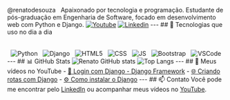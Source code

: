 @renatodesouza   Apaixonado por tecnologia e programação. Estudante de pós-graduação em Engenharia de Software, focado em desenvolvimento web com Python e Django. [![Youtube](https://img.shields.io/badge/YouTube-FF0000?style=for-the-badge&logo=youtube&logoColor=white)](https://www.youtube.com/channel/UCrvLV2DfjVctYlwCEB49MVg) [![Linkedin](https://img.shields.io/badge/LinkedIn-0077B5?style=for-the-badge&logo=linkedin&logoColor=white)](https://www.linkedin.com/in/renato-de-souza-lucas) --- ## 🚀 Tecnologias que uso no dia a dia <div style="display: inline_block"><br/>   <img align="center" alt="Python" src="https://img.shields.io/badge/Python-3776AB?style=for-the-badge&logo=python&logoColor=white"/>   <img align="center" alt="Django" src="https://img.shields.io/badge/Django-092E20?style=for-the-badge&logo=django&logoColor=white"/>   <img align="center" alt="HTML5" src="https://img.shields.io/badge/HTML5-E34F26?style=for-the-badge&logo=html5&logoColor=white"/>   <img align="center" alt="CSS" src="https://img.shields.io/badge/CSS3-1572B6?style=for-the-badge&logo=css3&logoColor=white"/>   <img align="center" alt="JS" src="https://img.shields.io/badge/JavaScript-F7DF1E?style=for-the-badge&logo=javascript&logoColor=black"/>   <img align="center" alt="Bootstrap" src="https://img.shields.io/badge/Bootstrap-563D7C?style=for-the-badge&logo=bootstrap&logoColor=white"/>   <img align="center" alt="VSCode" src="https://img.shields.io/badge/VS_Code-0078D4?style=for-the-badge&logo=visual-studio-code&logoColor=white"/> </div> --- ## 📊 GitHub Stats ![Renato GitHub stats](https://github-readme-stats.vercel.app/api?username=renatodesouza&show_icons=true&theme=cobalt&count_private=true) ![Top Langs](https://github-readme-stats.vercel.app/api/top-langs/?username=renatodesouza&layout=compact) --- ## 🎥 Meus vídeos no YouTube - [🔐 Login com Django - Django Framework](https://youtu.be/85x7JYjh_zM) - [🌐 Criando rotas com Django](https://youtu.be/i-vyEdYXgb8) - [⚙️ Como instalar o Django](https://youtu.be/kp8a5Jzl9UE) --- ## 📫 Contato Você pode me encontrar pelo [LinkedIn](https://www.linkedin.com/in/renato-de-souza-lucas) ou acompanhar meus vídeos no [YouTube](https://www.youtube.com/channel/UCrvLV2DfjVctYlwCEB49MVg).
